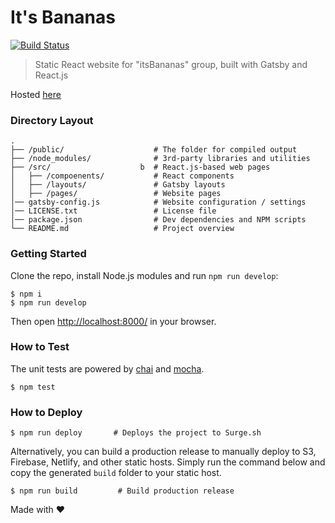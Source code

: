 # It's Bananas

[![Build Status](http://img.shields.io/travis/tehkaiyu/bananas/master.svg?style=flat-square)](https://travis-ci.org/tehkaiyu/bananas)

> Static React website for "itsBananas" group, built with Gatsby and React.js

Hosted [here](http://itsbananas.club)

### Directory Layout

```
.
├── /public/                    # The folder for compiled output
├── /node_modules/              # 3rd-party libraries and utilities
├── /src/                    b  # React.js-based web pages
│   ├── /compoenents/           # React components
│   ├── /layouts/               # Gatsby layouts
│   ├── /pages/                 # Website pages
│── gatsby-config.js            # Website configuration / settings
│── LICENSE.txt                 # License file
│── package.json                # Dev dependencies and NPM scripts
└── README.md                   # Project overview
```

### Getting Started

Clone the repo, install Node.js modules and run `npm run develop`:

```
$ npm i
$ npm run develop
```

Then open [http://localhost:8000/](http://localhost:8000/) in your browser.

### How to Test

The unit tests are powered by [chai](http://chaijs.com/) and [mocha](http://mochajs.org/).

```
$ npm test
```

### How to Deploy

```shell
$ npm run deploy       # Deploys the project to Surge.sh
```

Alternatively, you can build a production release to manually deploy to S3, Firebase, Netlify, and other static hosts. Simply run the command below and copy the generated `build` folder to your static host.

```shell
$ npm run build         # Build production release
```

Made with ♥
